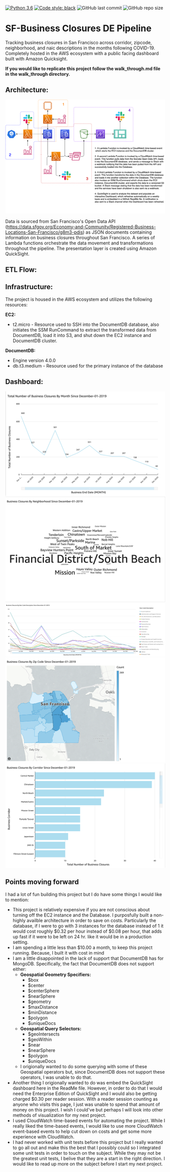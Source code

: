 [![Python 3.6](https://img.shields.io/badge/python-3.7-blue.svg)](https://www.python.org/downloads/release/python-360/)
[![Code style: black](https://img.shields.io/badge/code%20style-black-000000.svg)](https://github.com/psf/black)
![GitHub last commit](https://img.shields.io/github/last-commit/zennerdylan/business_closures_de_pipeline)
![GitHub repo size](https://img.shields.io/github/repo-size/zennerdylan/business_closures_de_pipeline)

# SF-Business Closures DE Pipeline

Tracking business closures in San Francisco across corridor, zipcode, neighborhood, and naic descriptions in the months following COVID-19. Completely hosted in the AWS ecosystem with a public facing dashboard built with Amazon Quicksight.

**If you would like to replicate this project follow the walk_through.md file in the walk_through directory.**

## Architecture:
![](DE-Project.png)

Data is sourced from San Francisco's Open Data API (https://data.sfgov.org/Economy-and-Community/Registered-Business-Locations-San-Francisco/g8m3-pdis) as JSON documents containing information on business closures throughout San Francisco. A series of Lambda functions orchestrate the data movement and transformations throughout the pipeline. The presentation layer is created using Amazon QuickSight.

## ETL Flow:

## Infrastructure:
The project is housed in the AWS ecosystem and utilizes the following resources:

**EC2:**

- t2.micro - Resource used to SSH into the DocumentDB database, also initiates the SSM RunCommand to extract the transformed data from DocumentDB, load it into S3, and shut down the EC2 instance and DocumentDB cluster.

**DocumentDB:**

- Engine version 4.0.0
- db.t3.medium - Resource used for the primary instance of the database

## Dashboard:
![](dashboard_images/DashBoard1.png)
![](dashboard_images/DashBoard2.png)
![](dashboard_images/DashBoard3.png)
![](dashboard_images/DashBoard4.png)
![](dashboard_images/DashBoard5.png)

## Points moving forward

I had a lot of fun building this project but I do have some things I would like to mention:

- This project is relatively expensive if you are not conscious about turning off the EC2 instance and the Database. I purposfully built a non-highly availble architecture in order to save on costs. Particularly the database, if I were to go with 3 instances for the database instead of 1 it would cost roughly $0.32 per hour instead of $0.08 per hour, that adds up fast if it were to be left on 24 hr. like it would be in a production setting. 
- I am spending a little less than $10.00 a month, to keep this project running. Because, I built it with cost in mind
- I am a little disappointed in the lack of support that DocumentDB has for MongoDB. Specifically, the fact that DocumentDB does not support either:
  * **Geospatial Geometry Specifiers:** 
    * $box
    * $center
    * $centerSphere
    * $nearSphere
    * $geometry
    * $maxDistance
    * $minDistance
    * $polygon
    * $uniqueDocs
  * **Geospatial Query Selectors:** 
    * $geoIntersects
    * $geoWithin
    * $near
    * $nearSphere
    * $polygon
    * $uniqueDocs
  * I origionally wanted to do some querying with some of these Geospatial operators but, since DocumentDB does not support these operators, I was unable to do that.
- Another thing I origionally wanted to do was embed the QuickSight dashboard here in the ReadMe file. However, in order to do that I would need the Enterprise Edition of QuickSight and I would also be getting charged $0.30 per reader session. With a reader session counting as anyone who visits this page, I just was unable to spend that amount of money on this project. I wish I could've but perhaps I will look into other methods of visualization for my next project.
- I used CloudWatch time-based events for automating the project. While I really liked the time-based events, I would like to use more CloudWatch event-based events to help cut down on costs and get some more experience with CloudWatch.
- I had never worked with unit tests before this project but I really wanted to go all out and make this the best that I possibly could so I integrated some unit tests in order to touch on the subject. While they may not be the greatest unit tests, I belive that they are a start in the right direction. I would like to read up more on the subject before I start my next project. 
